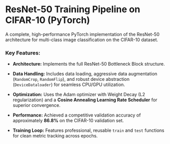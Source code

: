 # ResNet-50 Training Pipeline on CIFAR-10 (PyTorch)

A complete, high-performance PyTorch implementation of the ResNet-50 architecture for multi-class image classification on the CIFAR-10 dataset.

### Key Features:

* **Architecture:** Implements the full ResNet-50 Bottleneck Block structure.

* **Data Handling:** Includes data loading, aggressive data augmentation (`RandomCrop`, `RandomFlip`), and robust device abstraction (`DeviceDataloader`) for seamless CPU/GPU utilization.

* **Optimization:** Uses the Adam optimizer with Weight Decay (L2 regularization) and a **Cosine Annealing Learning Rate Scheduler** for superior convergence.

* **Performance:** Achieved a competitive validation accuracy of approximately **86.8%** on the CIFAR-10 validation set.

* **Training Loop:** Features professional, reusable `train` and `test` functions for clean metric tracking across epochs.
